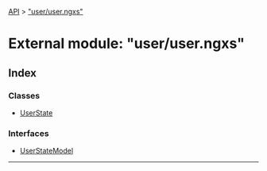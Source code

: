 [API](../README.md) > ["user/user.ngxs"](../modules/_user_user_ngxs_.md)

# External module: "user/user.ngxs"

## Index

### Classes

* [UserState](../classes/_user_user_ngxs_.userstate.md)

### Interfaces

* [UserStateModel](../interfaces/_user_user_ngxs_.userstatemodel.md)

---

